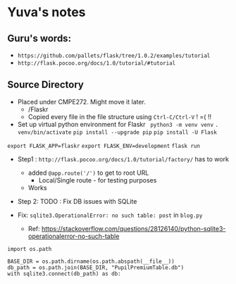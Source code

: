 # Yuva's notes

## Guru's words:
* ``` https://github.com/pallets/flask/tree/1.0.2/examples/tutorial ```
*  ```http://flask.pocoo.org/docs/1.0/tutorial/#tutorial```


## Source Directory
* Placed under CMPE272. Might move it later.
    * /Flaskr
    * Copied every file in the file structure using ```Ctrl-C/Ctrl-V``` ! =( !!
* Set up virtual python environment for Flaskr
``` python3 -m venv venv```
```. venv/bin/activate```
```pip install --upgrade pip```
```pip install -U Flask```

```export FLASK_APP=flaskr```
```export FLASK_ENV=development```
```flask run```


* Step1 :  ```http://flask.pocoo.org/docs/1.0/tutorial/factory/``` has to work
    * added ```@app.route('/')``` to get to root URL 
        * Local/Single route - for testing purposes
    * Works

* Step 2:  TODO : Fix DB issues with SQLite
    


* Fix:  ```sqlite3.OperationalError: no such table: post``` in ```blog.py```
    * Ref: https://stackoverflow.com/questions/28126140/python-sqlite3-operationalerror-no-such-table
````
import os.path

BASE_DIR = os.path.dirname(os.path.abspath(__file__))
db_path = os.path.join(BASE_DIR, "PupilPremiumTable.db")
with sqlite3.connect(db_path) as db:
````



